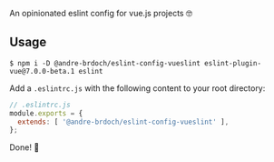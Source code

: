 An opinionated eslint config for vue.js projects 🤓

## Usage

`$ npm i -D @andre-brdoch/eslint-config-vueslint eslint-plugin-vue@7.0.0-beta.1 eslint`


Add a `.eslintrc.js` with the following content to your root directory:
```js
// .eslintrc.js
module.exports = {
  extends: [ '@andre-brdoch/eslint-config-vueslint' ],
};
```

Done! 🤘
